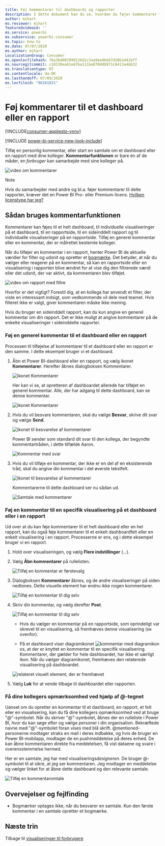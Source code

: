 ```yaml
---
title: Føj kommentarer til dashboards og rapporter
description: I dette dokument kan du se, hvordan du føjer kommentarer til et dashboard, en rapport eller en visualisering, og hvordan du bruger kommentarer til at føre samtaler med samarbejdspartnere.
author: mihart
ms.reviewer: mihart
featuredvideoid: ''
ms.service: powerbi
ms.subservice: powerbi-consumer
ms.topic: how-to
ms.date: 07/07/2020
ms.author: mihart
LocalizationGroup: Consumer
ms.openlocfilehash: 76a3bd087899126d1c3aa9eed6eb7d20b1441bff
ms.sourcegitcommit: c18130ea61e67ba111be870ddb971c6413a4b632
ms.translationtype: HT
ms.contentlocale: da-DK
ms.lasthandoff: 07/09/2020
ms.locfileid: "86161831"
---
```

# <a name="add-comments-to-a-dashboard-or-report"></a>Føj kommentarer til et dashboard eller en rapport

[!INCLUDE[consumer-appliesto-ynny](../includes/consumer-appliesto-ynny.md)]

[!INCLUDE [power-bi-service-new-look-include](../includes/power-bi-service-new-look-include.md)]

Tilføj en personlig kommentar, eller start en samtale om et dashboard eller en rapport med dine kolleger. **Kommentarfunktionen** er bare én af de måder, en *forbruger* kan samarbejde med sine kolleger på. 

![video om kommentarer](media/end-user-comment/comment.gif)

> [!NOTE]
> Hvis du samarbejder med andre og bl.a. føjer kommentarer til delte rapporter, kræver det en Power BI Pro- eller Premium-licens. [Hvilken licenstype har jeg?](end-user-license.md)

## <a name="how-to-use-the-comments-feature"></a>Sådan bruges kommentarfunktionen
Kommentarer kan føjes til et helt dashboard, til individuelle visualiseringer på et dashboard, til en rapportside, til en sideinddelt rapport og til individuelle visualiseringer på en rapportside. Tilføj en generel kommentar eller en kommentar, der er målrettet bestemte kolleger.  

Når du tilføjer en kommentar i en rapport, henter Power BI de aktuelle værdier for filter og udsnit og opretter et [bogmærke](end-user-bookmarks.md). Det betyder, at når du vælger eller reagerer på en kommentar, så kan en rapportside eller en visualisering i rapporten blive ændret for at vise dig den filtrerede værdi eller det udsnit, der var aktivt, da kommentaren blev tilføjet.  

![video om rapport med filtre](media/end-user-comment/power-bi-comment.gif)

Hvorfor er det vigtigt? Forestil dig, at en kollega har anvendt et filter, der viste en interessant indsigt, som vedkommende vil dele med teamet. Hvis filteret ikke er valgt, giver kommentaren måske ikke mening.

Hvis du bruger en sideinddelt rapport, kan du kun angive en generel kommentar om din rapport.  Det er ikke muligt at angive kommentarer på de enkelte visualiseringer i sideinddelte rapporter.

### <a name="add-a-general-comment-to-a-dashboard-or-report"></a>Føj en generel kommentar til et dashboard eller en rapport
Processen til tilføjelse af kommentarer til et dashboard eller en rapport er den samme.  I dette eksempel bruger vi et dashboard. 

1. Åbn et Power BI-dashboard eller en rapport, og vælg ikonet **Kommentarer**. Herefter åbnes dialogboksen Kommentarer.

    ![ikonet Kommentarer](media/end-user-comment/power-bi-comments-icon.png)

    Her kan vi se, at opretteren af dashboardet allerede har tilføjet en generel kommentar.  Alle, der har adgang til dette dashboard, kan se denne kommentar.

    ![ikonet Kommentarer](media/end-user-comment/power-bi-first-comment.png)

2. Hvis du vil besvare kommentaren, skal du vælge **Besvar**, skrive dit svar og vælge **Send**.  

    ![Ikonet til besvarelse af kommentarer](media/end-user-comment/power-bi-comments-reply.png)

    Power BI sender som standard dit svar til den kollega, der begyndte kommentartråden, i dette tilfælde Aaron. 

    ![Kommentar med svar](media/end-user-comment/power-bi-respond.png)

 3. Hvis du vil tilføje en kommentar, der ikke er en del af en eksisterende tråd, skal du angive din kommentar i det øverste tekstfelt.

    ![Ikonet til besvarelse af kommentarer](media/end-user-comment/power-bi-new-commenting.png)

    Kommentarerne til dette dashboard ser nu sådan ud.

    ![Samtale med kommentarer](media/end-user-comment/power-bi-conversation.png)

### <a name="add-a-comment-to-a-specific-dashboard-or-report-visual"></a>Føj en kommentar til en specifik visualisering på et dashboard eller i en rapport
Ud over at du kan føje kommentarer til et helt dashboard eller en hel rapport, kan du også føje kommentarer til et enkelt dashboardfelt eller en enkelt visualisering i en rapport. Processerne er ens, og i dette eksempel bruger vi en rapport.

1. Hold over visualiseringen, og vælg **Flere indstillinger** (...).    
2. Vælg **Åbn kommentarer** på rullelisten.

    ![Tilføj en kommentar er førstevalg](media/end-user-comment/power-bi-comment-reports.png)  

3.  Dialogboksen **Kommentarer** åbnes, og de andre visualiseringer på siden nedtones. Dette visuelle element har endnu ikke nogen kommentarer. 

    ![Tilføj en kommentar til dig selv](media/end-user-comment/power-bi-comments-column.png)  

4. Skriv din kommentar, og vælg derefter **Post**.

    ![Tilføj en kommentar til dig selv](media/end-user-comment/power-bi-comment-logistics.png)  

    - Hvis du vælger en kommentar på en rapportside, som oprindeligt var skrevet til en visualisering, så fremhæves denne visualisering (se ovenfor).

    - På et dashboard viser diagramikonet ![kommentar med diagramikon](media/end-user-comment/power-bi-comment-chart-icon.png) os, at der er knyttet en kommentar til en specifik visualisering. Kommentarer, der gælder for hele dashboardet, har ikke et særligt ikon. Når du vælger diagramikonet, fremhæves den relaterede visualisering på dashboardet.
    

    ![relateret visuelt element, der er fremhævet](media/end-user-comment/power-bi-highlight.png)

5. Vælg **Luk** for at vende tilbage til dashboardet eller rapporten.

### <a name="get-your-colleagues-attention-by-using-the--sign"></a>Få dine kollegers opmærksomhed ved hjælp af @-tegnet
Uanset om du opretter en kommentar til et dashboard, en rapport, et felt eller en visualisering, kan du få dine kollegers opmærksomhed ved at bruge "\@"-symbolet.  Når du skriver "\@"-symbolet, åbnes der en rulleliste i Power BI, hvor du kan søge efter og vælge personer i din organisation. Bekræftede navne med "\@"-symbolet foran vises med blå skrift. @mentioned-personerne modtager straks en mail i deres indbakke, og hvis de bruger en Power BI-mobilapp, modtager de en pushmeddelelse på deres enhed. De kan åbne kommentaren direkte fra meddelelsen, få vist dataene og svare i overensstemmelse hermed.

Her er en samtale, jeg har med visualiserings*designeren*. De bruger @-symbolet til at sikre, at jeg ser kommentaren. Jeg modtager en meddelelse og vælger linket for at åbne dette dashboard og den relevante samtale.  

![Tilføj en kommentaromtale](media/end-user-comment/power-bi-comment-convo.png)  

## <a name="considerations-and-troubleshooting"></a>Overvejelser og fejlfinding

- Bogmærker optages ikke, når du besvarer en samtale. Kun den første kommentar i en samtale opretter et bogmærke.

## <a name="next-steps"></a>Næste trin
Tilbage til [visualiseringer til forbrugere](end-user-visualizations.md)    
<!--[Select a visualization to open a report](end-user-open-report.md)-->
